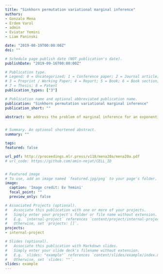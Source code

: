 ```yaml
---
title: "Sinkhorn permutation variational marginal inference"
authors:
- Gonzalo Mena
- Erdem Varol
- admin
- Eviatar Yemini
- Liam Paninski

date: "2019-08-19T00:00:00Z"
doi: ""

# Schedule page publish date (NOT publication's date).
publishDate: "2019-09-16T00:00:00Z"

# Publication type.
# Legend: 0 = Uncategorized; 1 = Conference paper; 2 = Journal article;
# 3 = Preprint / Working Paper; 4 = Report; 5 = Book; 6 = Book section;
# 7 = Thesis; 8 = Patent
publication_types: ["3"]

# Publication name and optional abbreviated publication name.
publication: "Sinkhorn permutation variational marginal inference"
publication_short: ""

abstract: We address the problem of marginal inference for an exponential family defined over the set of permutation matrices. This problem is known to quickly become intractable as the size of the permutation increases, since its involves the computation of the permanent of a matrix, a# P-hard problem. We introduce Sinkhorn variational marginal inference as a scalable alternative, a method whose validity is ultimately justified by the so-called Sinkhorn approximation of the permanent. We demonstrate the effectiveness of our method in the problem of probabilistic identification of neurons in the worm C. elegans.


# Summary. An optional shortened abstract.
summary: ""

tags:
featured: false

url_pdf: http://proceedings.mlr.press/v118/mena20a/mena20a.pdf
# url_code: https://github.com/amin-nejat/CELL_ID


# Featured image
# To use, add an image named `featured.jpg/png` to your page's folder. 
image:
  caption: 'Image credit: Ev Yemini'
  focal_point: ""
  preview_only: false

# Associated Projects (optional).
#   Associate this publication with one or more of your projects.
#   Simply enter your project's folder or file name without extension.
#   E.g. `internal-project` references `content/project/internal-project/index.md`.
#   Otherwise, set `projects: []`.
projects:
- internal-project

# Slides (optional).
#   Associate this publication with Markdown slides.
#   Simply enter your slide deck's filename without extension.
#   E.g. `slides: "example"` references `content/slides/example/index.md`.
#   Otherwise, set `slides: ""`.
slides: example
---
```


